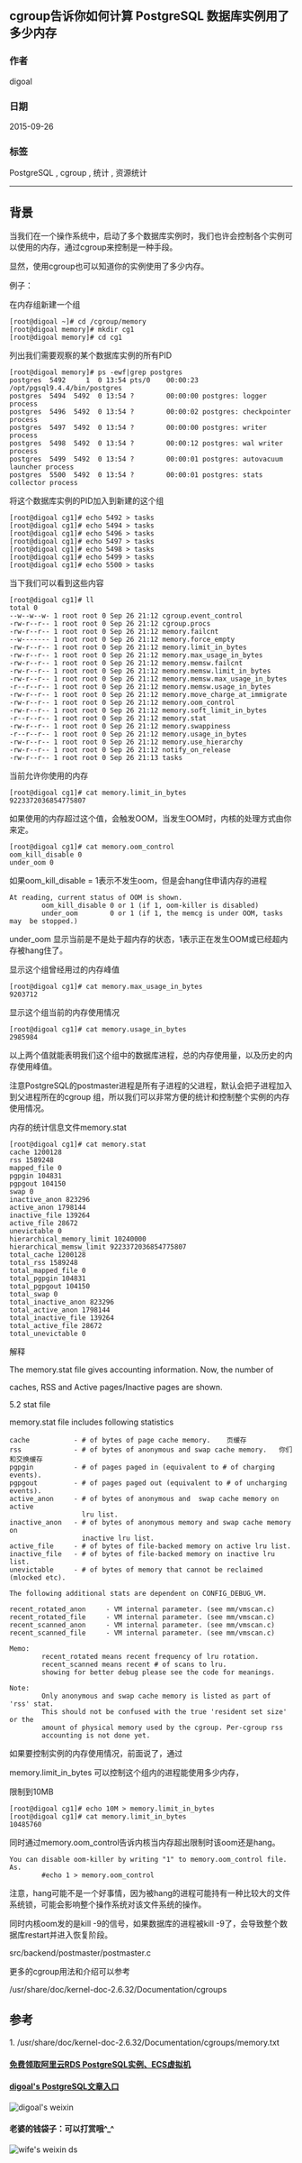 ## cgroup告诉你如何计算 PostgreSQL 数据库实例用了多少内存  
                                                                                                                                   
### 作者                                                                                                                  
digoal                                                                                                                  
                                                                                                                  
### 日期                                                                                                                   
2015-09-26                                                                                                       
                                                                                                                    
### 标签                                                                                                                  
PostgreSQL , cgroup , 统计 , 资源统计               
                                                                                                                              
----                                                                                                                              
                                                                                                                               
## 背景                                                       
当我们在一个操作系统中，启动了多个数据库实例时，我们也许会控制各个实例可以使用的内存，通过cgroup来控制是一种手段。  
  
显然，使用cgroup也可以知道你的实例使用了多少内存。  
  
例子：  
  
在内存组新建一个组  
  
```  
[root@digoal ~]# cd /cgroup/memory  
[root@digoal memory]# mkdir cg1  
[root@digoal memory]# cd cg1  
```  
  
列出我们需要观察的某个数据库实例的所有PID  
  
```  
[root@digoal memory]# ps -ewf|grep postgres  
postgres  5492     1  0 13:54 pts/0    00:00:23 /opt/pgsql9.4.4/bin/postgres  
postgres  5494  5492  0 13:54 ?        00:00:00 postgres: logger process      
postgres  5496  5492  0 13:54 ?        00:00:02 postgres: checkpointer process     
postgres  5497  5492  0 13:54 ?        00:00:00 postgres: writer process      
postgres  5498  5492  0 13:54 ?        00:00:12 postgres: wal writer process     
postgres  5499  5492  0 13:54 ?        00:00:01 postgres: autovacuum launcher process     
postgres  5500  5492  0 13:54 ?        00:00:01 postgres: stats collector process     
```  
  
将这个数据库实例的PID加入到新建的这个组  
  
```  
[root@digoal cg1]# echo 5492 > tasks   
[root@digoal cg1]# echo 5494 > tasks   
[root@digoal cg1]# echo 5496 > tasks   
[root@digoal cg1]# echo 5497 > tasks   
[root@digoal cg1]# echo 5498 > tasks   
[root@digoal cg1]# echo 5499 > tasks   
[root@digoal cg1]# echo 5500 > tasks   
```  
  
当下我们可以看到这些内容  
  
```  
[root@digoal cg1]# ll  
total 0  
--w--w--w- 1 root root 0 Sep 26 21:12 cgroup.event_control  
-rw-r--r-- 1 root root 0 Sep 26 21:12 cgroup.procs  
-rw-r--r-- 1 root root 0 Sep 26 21:12 memory.failcnt  
--w------- 1 root root 0 Sep 26 21:12 memory.force_empty  
-rw-r--r-- 1 root root 0 Sep 26 21:12 memory.limit_in_bytes  
-rw-r--r-- 1 root root 0 Sep 26 21:12 memory.max_usage_in_bytes  
-rw-r--r-- 1 root root 0 Sep 26 21:12 memory.memsw.failcnt  
-rw-r--r-- 1 root root 0 Sep 26 21:12 memory.memsw.limit_in_bytes  
-rw-r--r-- 1 root root 0 Sep 26 21:12 memory.memsw.max_usage_in_bytes  
-r--r--r-- 1 root root 0 Sep 26 21:12 memory.memsw.usage_in_bytes  
-rw-r--r-- 1 root root 0 Sep 26 21:12 memory.move_charge_at_immigrate  
-rw-r--r-- 1 root root 0 Sep 26 21:12 memory.oom_control  
-rw-r--r-- 1 root root 0 Sep 26 21:12 memory.soft_limit_in_bytes  
-r--r--r-- 1 root root 0 Sep 26 21:12 memory.stat  
-rw-r--r-- 1 root root 0 Sep 26 21:12 memory.swappiness  
-r--r--r-- 1 root root 0 Sep 26 21:12 memory.usage_in_bytes  
-rw-r--r-- 1 root root 0 Sep 26 21:12 memory.use_hierarchy  
-rw-r--r-- 1 root root 0 Sep 26 21:12 notify_on_release  
-rw-r--r-- 1 root root 0 Sep 26 21:13 tasks  
```  
  
当前允许你使用的内存  
  
```  
[root@digoal cg1]# cat memory.limit_in_bytes   
9223372036854775807  
```  
  
如果使用的内存超过这个值，会触发OOM，当发生OOM时，内核的处理方式由你来定。  
  
```  
[root@digoal cg1]# cat memory.oom_control   
oom_kill_disable 0  
under_oom 0  
```  
  
如果oom_kill_disable = 1表示不发生oom，但是会hang住申请内存的进程  
  
```  
At reading, current status of OOM is shown.  
        oom_kill_disable 0 or 1 (if 1, oom-killer is disabled)  
        under_oom        0 or 1 (if 1, the memcg is under OOM, tasks may  be stopped.)  
```  
  
under_oom        显示当前是不是处于超内存的状态，1表示正在发生OOM或已经超内存被hang住了。  
  
显示这个组曾经用过的内存峰值  
  
```  
[root@digoal cg1]# cat memory.max_usage_in_bytes   
9203712  
```  
  
显示这个组当前的内存使用情况  
  
```  
[root@digoal cg1]# cat memory.usage_in_bytes   
2985984  
```  
  
以上两个值就能表明我们这个组中的数据库进程，总的内存使用量，以及历史的内存使用峰值。  
  
注意PostgreSQL的postmaster进程是所有子进程的父进程，默认会把子进程加入到父进程所在的cgroup 组，所以我们可以非常方便的统计和控制整个实例的内存使用情况。  
  
内存的统计信息文件memory.stat  
  
```  
[root@digoal cg1]# cat memory.stat  
cache 1200128  
rss 1589248  
mapped_file 0  
pgpgin 104831  
pgpgout 104150  
swap 0  
inactive_anon 823296  
active_anon 1798144  
inactive_file 139264  
active_file 28672  
unevictable 0  
hierarchical_memory_limit 10240000  
hierarchical_memsw_limit 9223372036854775807  
total_cache 1200128  
total_rss 1589248  
total_mapped_file 0  
total_pgpgin 104831  
total_pgpgout 104150  
total_swap 0  
total_inactive_anon 823296  
total_active_anon 1798144  
total_inactive_file 139264  
total_active_file 28672  
total_unevictable 0  
```  
  
解释  
  
The memory.stat file gives accounting information. Now, the number of  
  
caches, RSS and Active pages/Inactive pages are shown.  
  
5\.2 stat file  
  
memory.stat file includes following statistics  
  
```  
cache           - # of bytes of page cache memory.    页缓存  
rss             - # of bytes of anonymous and swap cache memory.   你们和交换缓存  
pgpgin          - # of pages paged in (equivalent to # of charging events).  
pgpgout         - # of pages paged out (equivalent to # of uncharging events).  
active_anon     - # of bytes of anonymous and  swap cache memory on active  
                  lru list.  
inactive_anon   - # of bytes of anonymous memory and swap cache memory on  
                  inactive lru list.  
active_file     - # of bytes of file-backed memory on active lru list.  
inactive_file   - # of bytes of file-backed memory on inactive lru list.  
unevictable     - # of bytes of memory that cannot be reclaimed (mlocked etc).  
  
The following additional stats are dependent on CONFIG_DEBUG_VM.  
  
recent_rotated_anon     - VM internal parameter. (see mm/vmscan.c)  
recent_rotated_file     - VM internal parameter. (see mm/vmscan.c)  
recent_scanned_anon     - VM internal parameter. (see mm/vmscan.c)  
recent_scanned_file     - VM internal parameter. (see mm/vmscan.c)  
  
Memo:  
        recent_rotated means recent frequency of lru rotation.  
        recent_scanned means recent # of scans to lru.  
        showing for better debug please see the code for meanings.  
  
Note:  
        Only anonymous and swap cache memory is listed as part of 'rss' stat.  
        This should not be confused with the true 'resident set size' or the  
        amount of physical memory used by the cgroup. Per-cgroup rss  
        accounting is not done yet.  
```  
  
如果要控制实例的内存使用情况，前面说了，通过  
  
  
memory.limit_in_bytes 可以控制这个组内的进程能使用多少内存，  
  
限制到10MB  
  
```  
[root@digoal cg1]# echo 10M > memory.limit_in_bytes   
[root@digoal cg1]# cat memory.limit_in_bytes   
10485760  
```  
  
同时通过memory.oom_control告诉内核当内存超出限制时该oom还是hang。  
  
```  
You can disable oom-killer by writing "1" to memory.oom_control file.  
As.  
        #echo 1 > memory.oom_control  
```  
  
注意，hang可能不是一个好事情，因为被hang的进程可能持有一种比较大的文件系统锁，可能会影响整个操作系统对该文件系统的操作。  
  
同时内核oom发的是kill -9的信号，如果数据库的进程被kill -9了，会导致整个数据库restart并进入恢复阶段。  
  
  
src/backend/postmaster/postmaster.c  
  
更多的cgroup用法和介绍可以参考  
  
  
/usr/share/doc/kernel-doc-2.6.32/Documentation/cgroups  
  
## 参考  
1\. /usr/share/doc/kernel-doc-2.6.32/Documentation/cgroups/memory.txt  
  
  
  
  
  
  
  
  
  
  
  
  
  
#### [免费领取阿里云RDS PostgreSQL实例、ECS虚拟机](https://free.aliyun.com/ "57258f76c37864c6e6d23383d05714ea")
  
  
#### [digoal's PostgreSQL文章入口](https://github.com/digoal/blog/blob/master/README.md "22709685feb7cab07d30f30387f0a9ae")
  
  
![digoal's weixin](../pic/digoal_weixin.jpg "f7ad92eeba24523fd47a6e1a0e691b59")
  
  
#### 老婆的钱袋子：可以打赏哦^_^  
![wife's weixin ds](../pic/wife_weixin_ds.jpg "acd5cce1a143ef1d6931b1956457bc9f")
  
